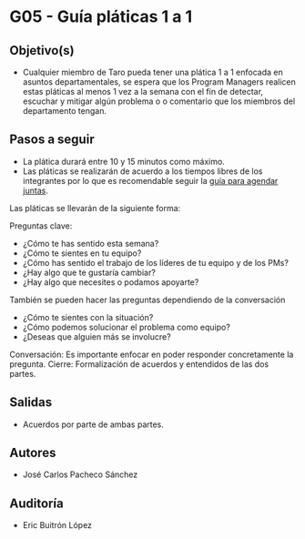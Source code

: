 # G05 - Guía pláticas 1 a 1

## Objetivo(s)

- Cualquier miembro de Taro pueda tener una plática 1 a 1 enfocada en asuntos departamentales, se espera que los Program 
Managers realicen estas pláticas al menos 1 vez a la semana con el fin de detectar, escuchar y mitigar algún problema o
o comentario que los miembros del departamento tengan.


## Pasos a seguir

- La plática durará entre 10 y 15 minutos como máximo.
- Las pláticas se realizarán de acuerdo a los tiempos libres de los integrantes por lo que es recomendable seguir la [guía para agendar juntas](G01-guia-para-agendar-juntas.md).

Las pláticas se llevarán de la siguiente forma:

Preguntas clave:
- ¿Cómo te has sentido esta semana?
- ¿Cómo te sientes en tu equipo?
- ¿Cómo has sentido el trabajo de los líderes de tu equipo y de los PMs?
- ¿Hay algo que te gustaría cambiar?
- ¿Hay algo que necesites o podamos apoyarte?

También se pueden hacer las preguntas dependiendo de la conversación
- ¿Cómo te sientes con la situación?
- ¿Cómo podemos solucionar el problema como equipo?
- ¿Deseas que alguien más se involucre?


Conversación: Es importante enfocar en poder responder concretamente la pregunta.
Cierre: Formalización de acuerdos y entendidos de las dos partes.

## Salidas

- Acuerdos por parte de ambas partes.

## Autores

- José Carlos Pacheco Sánchez

## Auditoría

- Eric Buitrón López




